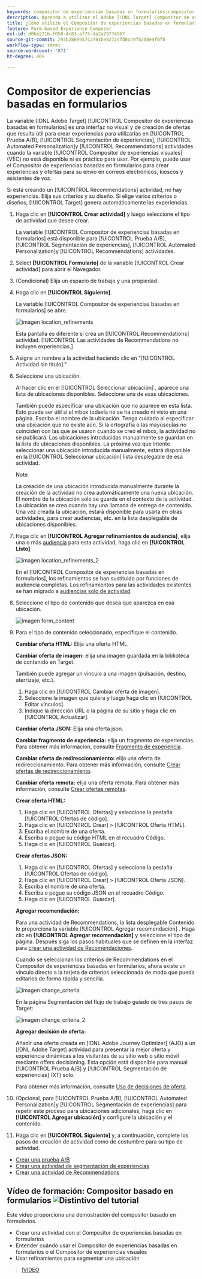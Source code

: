 ```yaml
---
keywords: compositor de experiencias basadas en formularios;compositor basado en formularios;refinamientos
description: Aprenda a utilizar el Adobe [!DNL Target] Compositor de experiencias basadas en formularios para la creación de experiencias no visuales. Use este compositor cuando el VEC no esté disponible o no sea práctico de usar.
title: ¿Cómo utilizo el Compositor de experiencias basadas en formularios?
feature: Form-based Experience Composer
exl-id: d06a271b-f058-4c83-af75-da2a29774967
source-git-commit: 293b2869957c2781be8272cfd0cc9f82d8e4f0f0
workflow-type: tm+mt
source-wordcount: '871'
ht-degree: 46%

---
```


# Compositor de experiencias basadas en formularios

La variable [!DNL Adobe Target] [!UICONTROL Compositor de experiencias basadas en formularios] es una interfaz no visual y de creación de ofertas que resulta útil para crear experiencias para utilizarlas en [!UICONTROL Prueba A/B], [!UICONTROL Segmentación de experiencias], [!UICONTROL Automated Personalization]y [!UICONTROL Recommendations] actividades cuando la variable [!UICONTROL Compositor de experiencias visuales] (VEC) no está disponible ni es práctico para usar. Por ejemplo, puede usar el Compositor de experiencias basadas en formularios para crear experiencias y ofertas para su envío en correos electrónicos, kioscos y asistentes de voz.

Si está creando un [!UICONTROL Recommendations] actividad, no hay experiencias. Elija sus criterios y su diseño. Si elige varios criterios o diseños, [!UICONTROL Target] genera automáticamente las experiencias.

1. Haga clic en **[!UICONTROL Crear actividad]** y luego seleccione el tipo de actividad que desee crear.

   La variable [!UICONTROL Compositor de experiencias basadas en formularios] está disponible para [!UICONTROL Prueba A/B], [!UICONTROL Segmentación de experiencias], [!UICONTROL Automated Personalization]y [!UICONTROL Recommendations] actividades.

1. Select **[!UICONTROL Formulario]** de la variable [!UICONTROL Crear actividad] para abrir el Navegador.

1. (Condicional) Elija un espacio de trabajo y una propiedad.

1. Haga clic en **[!UICONTROL Siguiente]**.

   La variable [!UICONTROL Compositor de experiencias basadas en formularios] se abre.

   ![imagen location_refinements](assets/location_refinements.png)

   Esta pantalla es diferente si crea un [!UICONTROL Recommendations] actividad. [!UICONTROL Las actividades de Recommendations no incluyen experiencias.]

1. Asigne un nombre a la actividad haciendo clic en &quot;[!UICONTROL Actividad sin título].&quot;
1. Seleccione una ubicación.

   Al hacer clic en el [!UICONTROL Seleccionar ubicación] , aparece una lista de ubicaciones disponibles. Seleccione una de esas ubicaciones.

   También puede especificar una ubicación que no aparece en esta lista. Esto puede ser útil si el mbox todavía no se ha creado ni visto en una página. Escriba el nombre de la ubicación. Tenga cuidado al especificar una ubicación que no existe aún. Si la ortografía o las mayúsculas no coinciden con las que se usaron cuando se creó el mbox, la actividad no se publicará. Las ubicaciones introducidas manualmente se guardan en la lista de ubicaciones disponibles. La próxima vez que intente seleccionar una ubicación introducida manualmente, estará disponible en la [!UICONTROL Seleccionar ubicación] lista desplegable de esa actividad.

   >[!NOTE]
   >
   >La creación de una ubicación introducida manualmente durante la creación de la actividad no crea automáticamente una nueva ubicación. El nombre de la ubicación solo se guarda en el contexto de la actividad . La ubicación se crea cuando hay una llamada de entrega de contenido. Una vez creada la ubicación, estará disponible para usarla en otras actividades, para crear audiencias, etc. en la lista desplegable de ubicaciones disponibles.

1. Haga clic en **[!UICONTROL Agregar refinamientos de audiencia]**, elija una o más [audiencia](/help/main/c-target/target.md#concept_A782F8481A5041EBA75103CB26376522) para esta actividad, haga clic en **[!UICONTROL Listo]**.

   ![imagen location_refinements_2](assets/location_refinements_2.png)

   En el [!UICONTROL Compositor de experiencias basadas en formularios], los refinamientos se han sustituido por funciones de audiencia completas. Los refinamientos para las actividades existentes se han migrado a  [audiencias solo de actividad](/help/main/c-target/creating-activity-only-audience.md#concept_A6BADCF530ED4AE1852E677FEBE68483).

1. Seleccione el tipo de contenido que desea que aparezca en esa ubicación.

   ![imagen form_content](assets/form_content.png)

1. Para el tipo de contenido seleccionado, especifique el contenido.

   **Cambiar oferta HTML:** Elija una oferta HTML.

   **Cambiar oferta de imagen:** elija una imagen guardada en la biblioteca de contenido en Target.

   También puede agregar un vínculo a una imagen (pulsación, destino, aterrizaje, etc.).

   1. Haga clic en [!UICONTROL Cambiar oferta de imagen].
   1. Seleccione la imagen que quiera y luego haga clic en [!UICONTROL Editar vínculos].
   1. Indique la dirección URL o la página de su sitio y haga clic en [!UICONTROL Actualizar].

   **Cambiar oferta JSON:** Elija una oferta json.

   **Cambiar fragmento de experiencia:** elija un fragmento de experiencias. Para obtener más información, consulte [Fragmento de experiencia](/help/main/c-experiences/c-manage-content/aem-experience-fragments.md).

   **Cambiar oferta de redireccionamiento:** elija una oferta de redireccionamiento. Para obtener más información, consulte [Crear ofertas de redireccionamiento](/help/main/c-experiences/c-manage-content/offer-redirect.md).

   **Cambiar oferta remota:** elija una oferta remota. Para obtener más información, consulte [Crear ofertas remotas](/help/main/c-experiences/c-manage-content/about-remote-offers.md).

   **Crear oferta HTML:**

   1. Haga clic en [!UICONTROL Ofertas] y seleccione la pestaña [!UICONTROL Ofertas de código].
   1. Haga clic en [!UICONTROL Crear] > [!UICONTROL Oferta HTML].
   1. Escriba el nombre de una oferta.
   1. Escriba o pegue su código HTML en el recuadro Código.
   1. Haga clic en [!UICONTROL Guardar].

   **Crear ofertas JSON:**

   1. Haga clic en [!UICONTROL Ofertas] y seleccione la pestaña [!UICONTROL Ofertas de código].
   1. Haga clic en [!UICONTROL Crear] > [!UICONTROL Oferta JSON].
   1. Escriba el nombre de una oferta.
   1. Escriba o pegue su código JSON en el recuadro Código.
   1. Haga clic en [!UICONTROL Guardar].

   **Agregar recomendación:**

   Para una actividad de Recommendations, la lista desplegable Contenido le proporciona la variable [!UICONTROL Agregar recomendación] . Haga clic en **[!UICONTROL Agregar recomendación]** y seleccione el tipo de página. Después siga los pasos habituales que se definen en la interfaz para [crear una actividad de Recomendaciones](/help/main/c-recommendations/t-create-recs-activity/create-recs-activity.md).

   Cuando se seleccionan los criterios de Recommendations en el Compositor de experiencias basadas en formularios, ahora existe un vínculo directo a la tarjeta de criterios seleccionada de modo que pueda editarlos de forma rápida y sencilla.

   ![imagen change_criteria](assets/change_criteria.png)

   En la página Segmentación del flujo de trabajo guiado de tres pasos de Target:

   ![imagen change_criteria_2](assets/change_criteria_2.png)

   **Agregar decisión de oferta:**

   Añadir una oferta creada en [!DNL Adobe Journey Optimizer] (AJO) a un [!DNL Adobe Target] actividad para presentar la mejor oferta y experiencia dinámicas a los visitantes de su sitio web o sitio móvil mediante offers decisioning. Esta opción está disponible para manual [!UICONTROL Prueba A/B] y [!UICONTROL Segmentación de experiencias] (XT) solo.

   Para obtener más información, consulte [Uso de decisiones de oferta](/help/main/c-integrating-target-with-mac/ajo/offer-decision.md).

1. (Opcional, para [!UICONTROL Prueba A/B], [!UICONTROL Automated Personalization]y [!UICONTROL Segmentación de experiencias] para repetir este proceso para ubicaciones adicionales, haga clic en **[!UICONTROL Agregar ubicación]** y configure la ubicación y el contenido.
1. Haga clic en **[!UICONTROL Siguiente]** y, a continuación, complete los pasos de creación de actividad como de costumbre para su tipo de actividad.

* [Crear una prueba A/B](/help/main/c-activities/t-test-ab/t-test-create-ab/test-create-ab.md)
* [Crear una actividad de segmentación de experiencias](/help/main/c-activities/t-experience-target/t-xt-create/xt-create.md#task_D6B3429AC31549E1A70EDF04B3DDC765)
* [Crear una actividad de Recommendations](/help/main/c-recommendations/t-create-recs-activity/create-recs-activity.md#task_6874328773C64C44A73F0A130AD3F96F)

## Vídeo de formación: Compositor basado en formularios ![Distintivo del tutorial](/help/main/assets/tutorial.png)

Este vídeo proporciona una demostración del compositor basado en formularios.

* Crear una actividad con el Compositor de experiencias basadas en formularios
* Entender cuándo usar el Compositor de experiencias basadas en formularios o el Compositor de experiencias visuales
* Usar refinamientos para segmentar una ubicación

>[!VIDEO](https://video.tv.adobe.com/v/17390)
